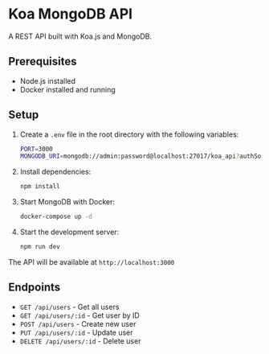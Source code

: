 # Koa MongoDB API

A REST API built with Koa.js and MongoDB.

## Prerequisites

- Node.js installed
- Docker installed and running

## Setup

1. Create a `.env` file in the root directory with the following variables:

   ```bash
   PORT=3000
   MONGODB_URI=mongodb://admin:password@localhost:27017/koa_api?authSource=admin
   ```

2. Install dependencies:

   ```bash
   npm install
   ```

3. Start MongoDB with Docker:

   ```bash
   docker-compose up -d
   ```

4. Start the development server:

   ```bash
   npm run dev
   ```

The API will be available at `http://localhost:3000`

## Endpoints

- `GET /api/users` - Get all users
- `GET /api/users/:id` - Get user by ID
- `POST /api/users` - Create new user
- `PUT /api/users/:id` - Update user
- `DELETE /api/users/:id` - Delete user
